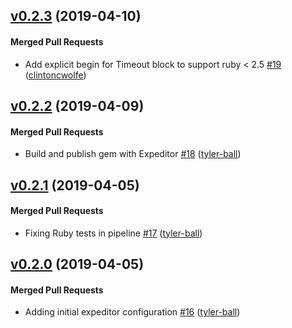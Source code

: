 <!-- latest_release 0.2.3 -->
## [v0.2.3](https://github.com/chef/license-acceptance/tree/v0.2.3) (2019-04-10)

#### Merged Pull Requests
- Add explicit begin for Timeout block to support ruby &lt; 2.5 [#19](https://github.com/chef/license-acceptance/pull/19) ([clintoncwolfe](https://github.com/clintoncwolfe))
<!-- latest_release -->

## [v0.2.2](https://github.com/chef/license-acceptance/tree/v0.2.2) (2019-04-09)

#### Merged Pull Requests
- Build and publish gem with Expeditor [#18](https://github.com/chef/license-acceptance/pull/18) ([tyler-ball](https://github.com/tyler-ball))

## [v0.2.1](https://github.com/chef/license-acceptance/tree/v0.2.1) (2019-04-05)

#### Merged Pull Requests
- Fixing Ruby tests in pipeline [#17](https://github.com/chef/license-acceptance/pull/17) ([tyler-ball](https://github.com/tyler-ball))

## [v0.2.0](https://github.com/chef/license-acceptance/tree/v0.2.0) (2019-04-05)

#### Merged Pull Requests
- Adding initial expeditor configuration [#16](https://github.com/chef/license-acceptance/pull/16) ([tyler-ball](https://github.com/tyler-ball))